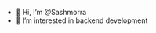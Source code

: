 - 👋 Hi, I’m @Sashmorra
- 👀 I’m interested in backend development


<!---
Sashmorra/Sashmorra is a ✨ special ✨ repository because its `README.md` (this file) appears on your GitHub profile.
You can click the Preview link to take a look at your changes.
--->
